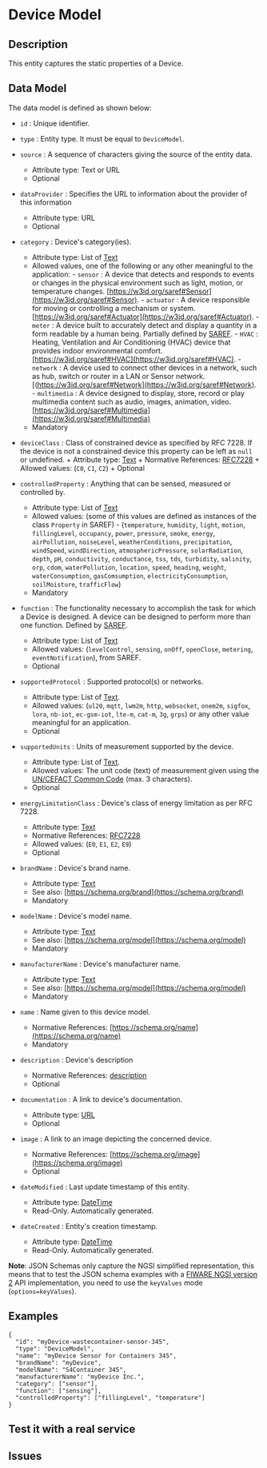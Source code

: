 # Device Model

## Description

This entity captures the static properties of a Device.

## Data Model

The data model is defined as shown below:

- `id` : Unique identifier.

- `type` : Entity type. It must be equal to `DeviceModel`.

- `source` : A sequence of characters giving the source of the entity data.
  - Attribute type: Text or URL
  - Optional

- `dataProvider` : Specifies the URL to information about the provider of this information
  - Attribute type: URL
  - Optional

- `category` : Device's category(ies).

  - Attribute type: List of [Text](https://schema.org/Text)
  - Allowed values, one of the following or any other meaningful to the
        application:
        -   `sensor` : A device that detects and responds to events or changes
            in the physical environment such as light, motion, or temperature
            changes.
            [https://w3id.org/saref#Sensor](https://w3id.org/saref#Sensor).
        -   `actuator` : A device responsible for moving or controlling a
            mechanism or system.
            [https://w3id.org/saref#Actuator](https://w3id.org/saref#Actuator).
        -   `meter` : A device built to accurately detect and display a quantity
            in a form readable by a human being. Partially defined by
            [SAREF](https://w3id.org/saref#Meter).
        -   `HVAC` : Heating, Ventilation and Air Conditioning (HVAC) device
            that provides indoor environmental comfort.
            [https://w3id.org/saref#HVAC](https://w3id.org/saref#HVAC).
        -   `network` : A device used to connect other devices in a network,
            such as hub, switch or router in a LAN or Sensor network.
            [(https://w3id.org/saref#Network](https://w3id.org/saref#Network).
        -   `multimedia` : A device designed to display, store, record or play
            multimedia content such as audio, images, animation, video.
            [https://w3id.org/saref#Multimedia](https://w3id.org/saref#Multimedia)
  - Mandatory

- `deviceClass` : Class of constrained device as specified by RFC 7228. If the
    device is not a constrained device this property can be left as `null` or
    undefined. + Attribute type: [Text](https://schema.org/Text) + Normative
    References: [RFC7228](https://tools.ietf.org/html/rfc7228#section-3) +
    Allowed values: (`C0`, `C1`, `C2`) + Optional

- `controlledProperty` : Anything that can be sensed, measured or controlled
    by.

  - Attribute type: List of [Text](https://schema.org/Text)
  - Allowed values: (some of this values are defined as instances of the
        class `Property` in SAREF)
        -   (`temperature`, `humidity`, `light`, `motion`, `fillingLevel`,
            `occupancy`, `power`, `pressure`, `smoke`, `energy`, `airPollution`,
            `noiseLevel`, `weatherConditions`, `precipitation`, `windSpeed`,
            `windDirection`, `atmosphericPressure`, `solarRadiation`, `depth`,
            `pH`, `conductivity`, `conductance`, `tss`, `tds`, `turbidity`,
            `salinity`, `orp`, `cdom`, `waterPollution`, `location`, `speed`,
            `heading`, `weight`, `waterConsumption`, `gasComsumption`,
            `electricityConsumption`, `soilMoisture`, `trafficFlow`)
  - Mandatory

- `function` : The functionality necessary to accomplish the task for which a
    Device is designed. A device can be designed to perform more than one
    function. Defined by [SAREF](https://w3id.org/saref#Function).

  - Attribute type: List of [Text](https://schema.org/Text)
  - Allowed values: (`levelControl`, `sensing`, `onOff`, `openClose`,
        `metering`, `eventNotification`), from SAREF.
  - Optional

- `supportedProtocol` : Supported protocol(s) or networks.

  - Attribute type: List of [Text](https://schema.org/Text).
  - Allowed values: (`ul20`, `mqtt`, `lwm2m`, `http`, `websocket`, `onem2m`,
        `sigfox`, `lora`, `nb-iot`, `ec-gsm-iot`, `lte-m`, `cat-m`, `3g`,
        `grps`) or any other value meaningful for an application.
  - Optional

- `supportedUnits` : Units of measurement supported by the device.

  - Attribute type: List of [Text](https://schema.org/Text).
  - Allowed values: The unit code (text) of measurement given using the
        [UN/CEFACT Common Code](http://wiki.goodrelations-vocabulary.org/Documentation/UN/CEFACT_Common_Codes)
        (max. 3 characters).
  - Optional

- `energyLimitationClass` : Device's class of energy limitation as per
    RFC 7228.

  - Attribute type: [Text](https://schema.org/Text)
  - Normative References:
        [RFC7228](https://tools.ietf.org/html/rfc7228#page-11)
  - Allowed values: (`E0`, `E1`, `E2`, `E9`)
  - Optional

- `brandName` : Device's brand name.

  - Attribute type: [Text](https://schema.org/Text)
  - See also: [https://schema.org/brand](https://schema.org/brand)
  - Mandatory

- `modelName` : Device's model name.

  - Attribute type: [Text](https://schema.org/Text)
  - See also: [https://schema.org/model](https://schema.org/model)
  - Mandatory

- `manufacturerName` : Device's manufacturer name.

  - Attribute type: [Text](https://schema.org/Text)
  - See also: [https://schema.org/model](https://schema.org/model)
  - Mandatory

- `name` : Name given to this device model.

  - Normative References: [https://schema.org/name](https://schema.org/name)
  - Mandatory

- `description` : Device's description

  - Normative References: [description](https://schema.org/description)
  - Optional

- `documentation` : A link to device's documentation.

  - Attribute type: [URL](https://schema.org/URL)
  - Optional

- `image` : A link to an image depicting the concerned device.

  - Normative References:
        [https://schema.org/image](https://schema.org/image)
  - Optional

- `dateModified` : Last update timestamp of this entity.

  - Attribute type: [DateTime](https://schema.org/DateTime)
  - Read-Only. Automatically generated.

- `dateCreated` : Entity's creation timestamp.
  - Attribute type: [DateTime](https://schema.org/DateTime)
  - Read-Only. Automatically generated.

**Note**: JSON Schemas only capture the NGSI simplified representation, this
means that to test the JSON schema examples with a
[FIWARE NGSI version 2](http://fiware.github.io/specifications/ngsiv2/stable)
API implementation, you need to use the `keyValues` mode (`options=keyValues`).

## Examples

    {
      "id": "myDevice-wastecontainer-sensor-345",
      "type": "DeviceModel",
      "name": "myDevice Sensor for Containers 345",
      "brandName": "myDevice",
      "modelName": "S4Container 345",
      "manufacturerName": "myDevice Inc.",
      "category": ["sensor"],
      "function": ["sensing"],
      "controlledProperty": ["fillingLevel", "temperature"]
    }

## Test it with a real service

## Issues
